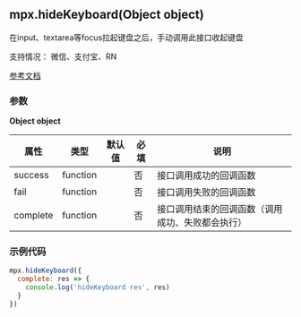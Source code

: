 ## mpx.hideKeyboard(Object object)

在input、textarea等focus拉起键盘之后，手动调用此接口收起键盘

支持情况： 微信、支付宝、RN

[参考文档](https://developers.weixin.qq.com/miniprogram/dev/api/device/keyboard/wx.hideKeyboard.html)

### 参数

**Object object**


| 属性     | 类型     | 默认值 | 必填 | 说明                                         |
| -------- | -------- | ------ | ---- | -------------------------------------------- |
| success  | function |        | 否   | 接口调用成功的回调函数                       |
| fail     | function |        | 否   | 接口调用失败的回调函数                       |
| complete | function |        | 否   | 接口调用结束的回调函数（调用成功、失败都会执行） |

### 示例代码
```js
mpx.hideKeyboard({
  complete: res => {
    console.log('hideKeyboard res', res)
  }
})
```